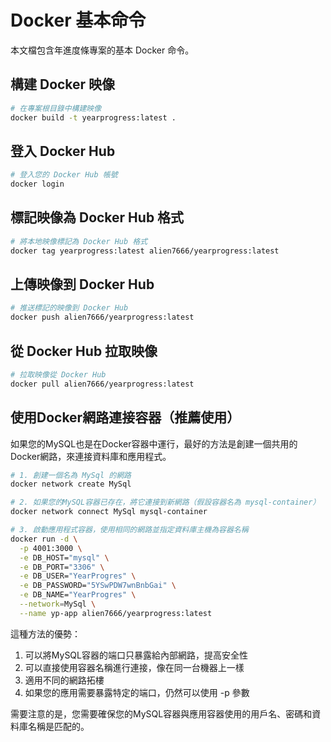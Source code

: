 # Docker 基本命令

本文檔包含年進度條專案的基本 Docker 命令。

## 構建 Docker 映像

```bash
# 在專案根目錄中構建映像
docker build -t yearprogress:latest .
```

## 登入 Docker Hub

```bash
# 登入您的 Docker Hub 帳號
docker login
```

## 標記映像為 Docker Hub 格式

```bash
# 將本地映像標記為 Docker Hub 格式
docker tag yearprogress:latest alien7666/yearprogress:latest
```

## 上傳映像到 Docker Hub

```bash
# 推送標記的映像到 Docker Hub
docker push alien7666/yearprogress:latest
```

## 從 Docker Hub 拉取映像

```bash
# 拉取映像從 Docker Hub
docker pull alien7666/yearprogress:latest
```

## 使用Docker網路連接容器（推薦使用）

如果您的MySQL也是在Docker容器中運行，最好的方法是創建一個共用的Docker網路，來連接資料庫和應用程式。

```bash
# 1. 創建一個名為 MySql 的網路
docker network create MySql

# 2. 如果您的MySQL容器已存在，將它連接到新網路（假設容器名為 mysql-container）
docker network connect MySql mysql-container

# 3. 啟動應用程式容器，使用相同的網路並指定資料庫主機為容器名稱
docker run -d \
  -p 4001:3000 \
  -e DB_HOST="mysql" \
  -e DB_PORT="3306" \
  -e DB_USER="YearProgres" \
  -e DB_PASSWORD="5YSwPDW7wnBnbGai" \
  -e DB_NAME="YearProgres" \
  --network=MySql \
  --name yp-app alien7666/yearprogress:latest
```

這種方法的優勢：

1. 可以將MySQL容器的端口只暴露給內部網路，提高安全性
2. 可以直接使用容器名稱進行連接，像在同一台機器上一樣
3. 適用不同的網路拓樓
4. 如果您的應用需要暴露特定的端口，仍然可以使用 -p 參數

需要注意的是，您需要確保您的MySQL容器與應用容器使用的用戶名、密碼和資料庫名稱是匹配的。
